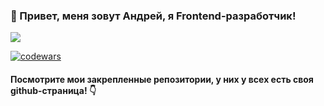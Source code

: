 ### 👋 Привет, меня зовут Андрей, я Frontend-разработчик!
![](https://trimatric.studio/frontend/assets/media/service/web.gif)

[![codewars](https://www.codewars.com/users/andrnaz/badges/large)](https://www.codewars.com/users/andrnaz)

#### Посмотрите мои закрепленные репозитории, у них у всех есть своя github-страница! 👇
<!--
**AndreNazar/AndreNazar** is a ✨ _special_ ✨ repository because its `README.md` (this file) appears on your GitHub profile.

Here are some ideas to get you started:

- 🔭 I’m currently working on ...
- 🌱 I’m currently learning ...
- 👯 I’m looking to collaborate on ...
- 🤔 I’m looking for help with ...
- 💬 Ask me about ...
- 📫 How to reach me: ...
- 😄 Pronouns: ...
- ⚡ Fun fact: ...
-->
